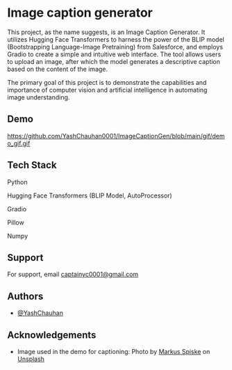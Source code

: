 
# Image caption generator

This project, as the name suggests, is an Image Caption Generator. It utilizes Hugging Face Transformers to harness the power of the BLIP model (Bootstrapping Language-Image Pretraining) from Salesforce, and employs Gradio to create a simple and intuitive web interface. The tool allows users to upload an image, after which the model generates a descriptive caption based on the content of the image.

The primary goal of this project is to demonstrate the capabilities and importance of computer vision and artificial intelligence in automating image understanding.
## Demo

https://github.com/YashChauhan0001/ImageCaptionGen/blob/main/gif/demo_gif.gif
## Tech Stack

Python

Hugging Face Transformers (BLIP Model, AutoProcessor)

Gradio

Pillow

Numpy


## Support

For support, email captainyc0001@gmail.com


## Authors

- [@YashChauhan](https://github.com/YashChauhan0001)


## Acknowledgements

 - Image used in the demo for captioning: Photo by [Markus Spiske](https://unsplash.com/@markusspiske) on [Unsplash](https://unsplash.com/)

